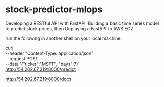 # stock-predictor-mlops
Developing a RESTful API with FastAPI, Building a basic time series model to predict stock prices, then Deploying a FastAPI to AWS EC2


run the following in another shell on your local machine:

curl \
--header "Content-Type: application/json" \
--request POST \
--data '{"ticker":"MSFT", "days":7}' \
http://54.202.67.219:8000/predict



http://54.202.67.219:8000/docs
